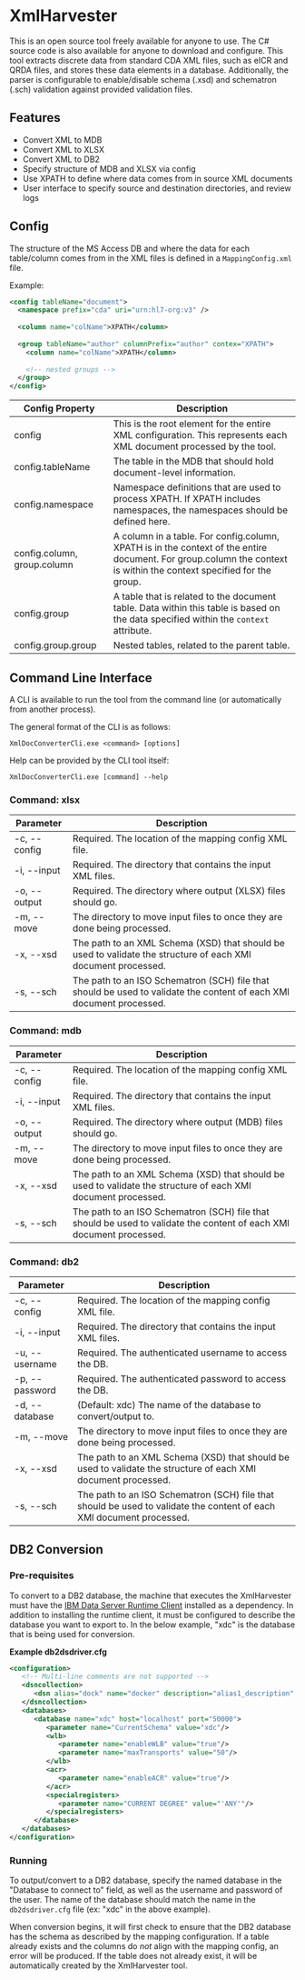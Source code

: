 # XmlHarvester
This is an open source tool freely available for anyone to use. The C# source code is also available for anyone to download and configure. This tool extracts discrete data from standard CDA XML files, such as eICR and QRDA files, and stores these data elements in a database. Additionally, the parser is configurable to enable/disable schema (.xsd) and schematron (.sch) validation against provided validation files.

## Features

* Convert XML to MDB
* Convert XML to XLSX
* Convert XML to DB2
* Specify structure of MDB and XLSX via config
* Use XPATH to define where data comes from in source XML documents
* User interface to specify source and destination directories, and review logs

## Config

The structure of the MS Access DB and where the data for each table/column comes from in the XML files is defined in a `MappingConfig.xml` file.

Example:

```xml
<config tableName="document">
  <namespace prefix="cda" uri="urn:hl7-org:v3" />
  
  <column name="colName">XPATH</column>
  
  <group tableName="author" columnPrefix="author" contex="XPATH">
    <column name="colName">XPATH</column>
    
    <!-- nested groups -->
  </group>
</config>
```

| Config Property | Description |
| --------------- | ----------- |
| config | This is the root element for the entire XML configuration. This represents each XML document processed by the tool. |
| config.tableName | The table in the MDB that should hold document-level information. |
| config.namespace | Namespace definitions that are used to process XPATH. If XPATH includes namespaces, the namespaces should be defined here. |
| config.column, group.column | A column in a table. For config.column, XPATH is in the context of the entire document. For group.column the context is within the context specified for the group. |
| config.group | A table that is related to the document table. Data within this table is based on the data specified within the `context` attribute. |
| config.group.group | Nested tables, related to the parent table. |

## Command Line Interface

A CLI is available to run the tool from the command line (or automatically from another process).

The general format of the CLI is as follows:

`XmlDocConverterCli.exe <command> [options]`

Help can be provided by the CLI tool itself:

`XmlDocConverterCli.exe [command] --help`

### Command: xlsx

| Parameter | Description |
| --------- | ----------- |
| -c, --config | Required. The location of the mapping config XML file. |
| -i, --input | Required. The directory that contains the input XML files. |
| -o, --output | Required. The directory where output (XLSX) files should go. |
| -m, --move | The directory to move input files to once they are done being processed. |
| -x, --xsd | The path to an XML Schema (XSD) that should be used to validate the structure of each XMl document processed. |
| -s, --sch | The path to an ISO Schematron (SCH) file that should be used to validate the content of each XMl document processed. |

### Command: mdb

| Parameter | Description |
| --------- | ----------- |
| -c, --config | Required. The location of the mapping config XML file. |
| -i, --input | Required. The directory that contains the input XML files. |
| -o, --output | Required. The directory where output (MDB) files should go. |
| -m, --move | The directory to move input files to once they are done being processed. |
| -x, --xsd | The path to an XML Schema (XSD) that should be used to validate the structure of each XMl document processed. |
| -s, --sch | The path to an ISO Schematron (SCH) file that should be used to validate the content of each XMl document processed. |

### Command: db2

| Parameter | Description |
| --------- | ----------- |
| -c, --config | Required. The location of the mapping config XML file. |
| -i, --input | Required. The directory that contains the input XML files. |
| -u, --username | Required. The authenticated username to access the DB. |
| -p, --password | Required. The authenticated password to access the DB. |
| -d, --database | (Default: xdc) The name of the database to convert/output to. |
| -m, --move | The directory to move input files to once they are done being processed. |
| -x, --xsd | The path to an XML Schema (XSD) that should be used to validate the structure of each XMl document processed. |
| -s, --sch | The path to an ISO Schematron (SCH) file that should be used to validate the content of each XMl document processed. |

## DB2 Conversion

### Pre-requisites

To convert to a DB2 database, the machine that executes the XmlHarvester must have the [IBM Data Server Runtime Client](https://www.ibm.com/support/pages/download-initial-version-115-clients-and-drivers) installed as a dependency. In addition to installing the runtime client, it must be configured to describe the database you want to export to. In the below example, "xdc" is the database that is being used for conversion.

**Example db2dsdriver.cfg**

```xml
<configuration>
   <!-- Multi-line comments are not supported -->
   <dsncollection>
      <dsn alias="dock" name="docker" description="alias1_description" host="localhost" port="50000"/>
   </dsncollection>
   <databases>
      <database name="xdc" host="localhost" port="50000">
         <parameter name="CurrentSchema" value="xdc"/>
         <wlb>
            <parameter name="enableWLB" value="true"/>
            <parameter name="maxTransports" value="50"/>
         </wlb>
         <acr>
            <parameter name="enableACR" value="true"/>
         </acr>
         <specialregisters>
            <parameter name="CURRENT DEGREE" value="'ANY'"/>
         </specialregisters>
      </database>
   </databases>
</configuration>
```

### Running

To output/convert to a DB2 database, specify the named database in the "Database to connect to" field, as well as the username and password of the user. The name of the database should match the  name in the `db2dsdriver.cfg` file (ex: "xdc" in the above example).

When conversion begins, it will first check to ensure that the DB2 database has the schema as described by the mapping configuration. If a table already exists and the columns do *not* align with the mapping config, an error will be produced. If the table does not already exist, it will be automatically created by the XmlHarvester tool.
